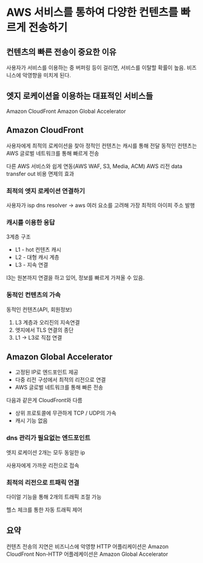 # AWS 서비스를 통하여 다양한 컨텐츠를 빠르게 전송하기

## 컨텐츠의 빠른 전송이 중요한 이유

사용자가 서비스를 이용하는 중 버퍼링 등이 걸리면, 서비스를 이탈할 확률이 높음.
비즈니스에 악영향을 미치게 된다.

## 엣지 로케이션을 이용하는 대표적인 서비스들

Amazon CloudFront
Amazon Global Accelerator

## Amazon CloudFront

사용자에게 최적의 로케이션을 찾아
정적인 컨텐츠는 캐시를 통해 전달
동적인 컨텐츠는 AWS 글로벌 네트워크를 통해 빠르게 전송

다른 AWS 서비스와 쉽게 연동(AWS WAF, S3, Media, ACM)
AWS 리전 data transfer out 비용 면제의 효과

### 최적의 엣지 로케이션 연결하기

사용자가 isp dns resolver -> aws
여러 요소를 고려해 가장 최적의 아이피 주소 발행

### 캐시를 이용한 응답

3계층 구조

- L1 - hot 컨텐츠 캐시
- L2 - 대형 캐시 계층
- L3 - 지속 연결

l3는 원본까지 연결을 하고 있어, 정보를 빠르게 가져올 수 있음.

### 동적인 컨텐츠의 가속

동적인 컨텐츠(API, 회원정보)

1. L3 계층과 오리진의 지속연결
2. 엣지에서 TLS 연결의 종단
3. L1 -> L3로 직접 연결

## Amazon Global Accelerator

- 고정된 IP로 엔드포인트 제공
- 다중 리전 구성에서 최적의 리전으로 연결
- AWS 글로벌 네트워크를 통해 빠른 전송

다음과 같은게 CloudFront와 다름

- 상위 프로토콜에 무관하게 TCP / UDP의 가속
- 캐시 기능 없음

### dns 관리가 필요없는 엔드포인트

엣지 로케이션 2개는 모두 동일한 ip

사용자에게 가까운 리전으로 접속

### 최적의 리전으로 트패릭 연결

다이얼 기능을 통해 2개의 트래픽 조절 가능

헬스 체크를 통한 자동 트래픽 제어

## 요약

컨텐츠 전송의 지연은 비즈니스에 악영향
HTTP 어플리케이션은 Amazon CloudFront
Non-HTTP 어플레케이션은 Amazon Global Accelerator
